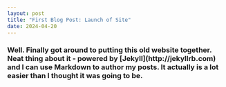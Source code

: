 ```yaml
---
layout: post
title: "First Blog Post: Launch of Site"
date: 2024-04-20
---
```


<h3>Well. Finally got around to putting this old website together. Neat thing about it - powered by [Jekyll](http://jekyllrb.com) and I can use Markdown to author my posts. It actually is a lot easier than I thought it was going to be.</h3>
